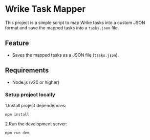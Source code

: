 # Wrike Task Mapper

This project is a simple script to map Wrike tasks into a custom JSON format and save the mapped tasks into a `tasks.json` file.

## Feature

- Saves the mapped tasks as a JSON file (`tasks.json`).

## Requirements

- Node.js (v20 or higher)

### Setup project locally
1.Install project dependencies:
```bash
npm install
```

2.Run the development server:
```bash
npm run dev
```